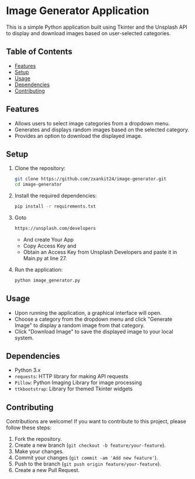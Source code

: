 # Image Generator Application

This is a simple Python application built using Tkinter and the Unsplash API to display and download images based on user-selected categories.

## Table of Contents

- [Features](#features)
- [Setup](#setup)
- [Usage](#usage)
- [Dependencies](#dependencies)
- [Contributing](#contributing)


## Features

- Allows users to select image categories from a dropdown menu.
- Generates and displays random images based on the selected category.
- Provides an option to download the displayed image.

## Setup

1. Clone the repository:

    ```bash
    git clone https://github.com/zxankit24/image-generator.git
    cd image-generator
    ```

2. Install the required dependencies:

    ```bash
    pip install -r requirements.txt
    ```
3. Goto 
    ```bash
    https://unsplash.com/developers
    ```
    - And create Your App 
    - Copy Access Key and 
    - Obtain an Access Key from Unsplash Developers and paste it in Main.py at line 27.

4. Run the application:

    ```bash
    python image_generator.py
    ```

## Usage

- Upon running the application, a graphical interface will open.
- Choose a category from the dropdown menu and click "Generate Image" to display a random image from that category.
- Click "Download Image" to save the displayed image to your local system.

## Dependencies

- Python 3.x
- `requests`: HTTP library for making API requests
- `Pillow`: Python Imaging Library for image processing
- `ttkbootstrap`: Library for themed Tkinter widgets

## Contributing

Contributions are welcome! If you want to contribute to this project, please follow these steps:

1. Fork the repository.
2. Create a new branch (`git checkout -b feature/your-feature`).
3. Make your changes.
4. Commit your changes (`git commit -am 'Add new feature'`).
5. Push to the branch (`git push origin feature/your-feature`).
6. Create a new Pull Request.


